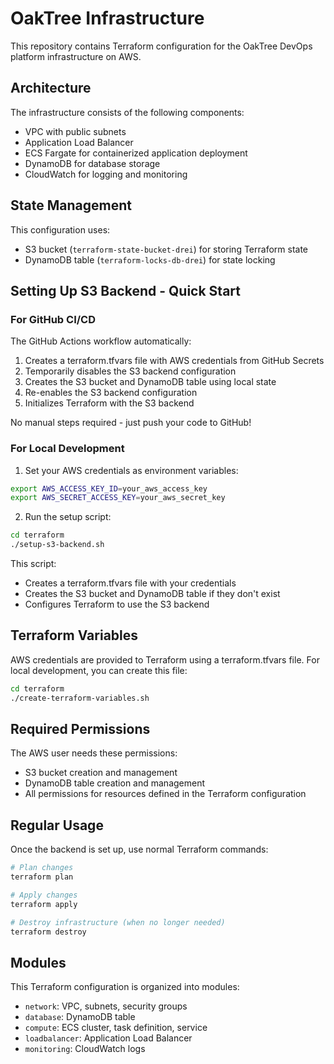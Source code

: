 # OakTree Infrastructure

This repository contains Terraform configuration for the OakTree DevOps platform infrastructure on AWS.

## Architecture

The infrastructure consists of the following components:

- VPC with public subnets
- Application Load Balancer
- ECS Fargate for containerized application deployment
- DynamoDB for database storage
- CloudWatch for logging and monitoring

## State Management

This configuration uses:
- S3 bucket (`terraform-state-bucket-drei`) for storing Terraform state
- DynamoDB table (`terraform-locks-db-drei`) for state locking

## Setting Up S3 Backend - Quick Start

### For GitHub CI/CD

The GitHub Actions workflow automatically:
1. Creates a terraform.tfvars file with AWS credentials from GitHub Secrets
2. Temporarily disables the S3 backend configuration
3. Creates the S3 bucket and DynamoDB table using local state
4. Re-enables the S3 backend configuration
5. Initializes Terraform with the S3 backend 

No manual steps required - just push your code to GitHub!

### For Local Development

1. Set your AWS credentials as environment variables:

```bash
export AWS_ACCESS_KEY_ID=your_aws_access_key
export AWS_SECRET_ACCESS_KEY=your_aws_secret_key
```

2. Run the setup script:

```bash
cd terraform
./setup-s3-backend.sh
```

This script:
- Creates a terraform.tfvars file with your credentials
- Creates the S3 bucket and DynamoDB table if they don't exist
- Configures Terraform to use the S3 backend

## Terraform Variables

AWS credentials are provided to Terraform using a terraform.tfvars file. For local development, you can create this file:

```bash
cd terraform
./create-terraform-variables.sh
```

## Required Permissions

The AWS user needs these permissions:
- S3 bucket creation and management
- DynamoDB table creation and management
- All permissions for resources defined in the Terraform configuration

## Regular Usage

Once the backend is set up, use normal Terraform commands:

```bash
# Plan changes
terraform plan

# Apply changes
terraform apply

# Destroy infrastructure (when no longer needed)
terraform destroy
```

## Modules

This Terraform configuration is organized into modules:

- `network`: VPC, subnets, security groups
- `database`: DynamoDB table
- `compute`: ECS cluster, task definition, service 
- `loadbalancer`: Application Load Balancer
- `monitoring`: CloudWatch logs